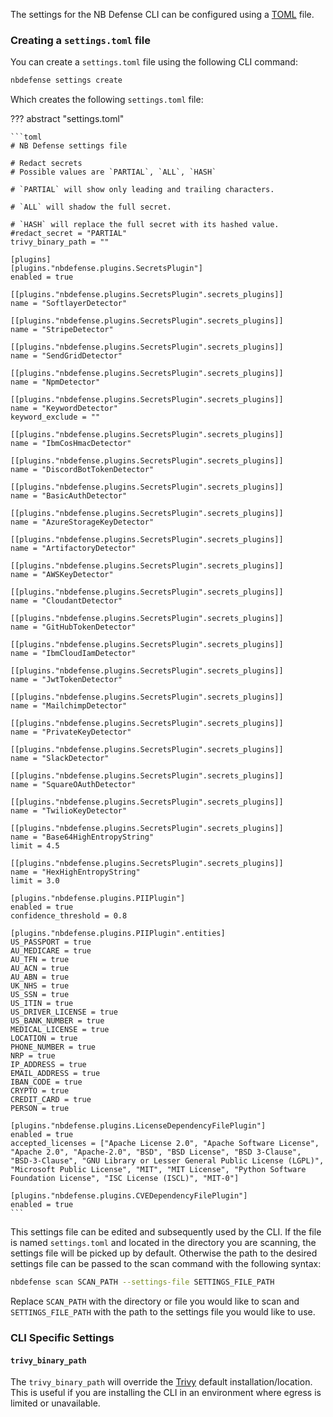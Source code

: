 The settings for the NB Defense CLI can be configured using a [TOML](https://toml.io/en/) file.

### Creating a `settings.toml` file

You can create a `settings.toml` file using the following CLI command:

```bash
nbdefense settings create
```

Which creates the following `settings.toml` file:

??? abstract "settings.toml"

    ```toml
    # NB Defense settings file

    # Redact secrets
    # Possible values are `PARTIAL`, `ALL`, `HASH`

    # `PARTIAL` will show only leading and trailing characters.

    # `ALL` will shadow the full secret.

    # `HASH` will replace the full secret with its hashed value.
    #redact_secret = "PARTIAL"
    trivy_binary_path = ""

    [plugins]
    [plugins."nbdefense.plugins.SecretsPlugin"]
    enabled = true

    [[plugins."nbdefense.plugins.SecretsPlugin".secrets_plugins]]
    name = "SoftlayerDetector"

    [[plugins."nbdefense.plugins.SecretsPlugin".secrets_plugins]]
    name = "StripeDetector"

    [[plugins."nbdefense.plugins.SecretsPlugin".secrets_plugins]]
    name = "SendGridDetector"

    [[plugins."nbdefense.plugins.SecretsPlugin".secrets_plugins]]
    name = "NpmDetector"

    [[plugins."nbdefense.plugins.SecretsPlugin".secrets_plugins]]
    name = "KeywordDetector"
    keyword_exclude = ""

    [[plugins."nbdefense.plugins.SecretsPlugin".secrets_plugins]]
    name = "IbmCosHmacDetector"

    [[plugins."nbdefense.plugins.SecretsPlugin".secrets_plugins]]
    name = "DiscordBotTokenDetector"

    [[plugins."nbdefense.plugins.SecretsPlugin".secrets_plugins]]
    name = "BasicAuthDetector"

    [[plugins."nbdefense.plugins.SecretsPlugin".secrets_plugins]]
    name = "AzureStorageKeyDetector"

    [[plugins."nbdefense.plugins.SecretsPlugin".secrets_plugins]]
    name = "ArtifactoryDetector"

    [[plugins."nbdefense.plugins.SecretsPlugin".secrets_plugins]]
    name = "AWSKeyDetector"

    [[plugins."nbdefense.plugins.SecretsPlugin".secrets_plugins]]
    name = "CloudantDetector"

    [[plugins."nbdefense.plugins.SecretsPlugin".secrets_plugins]]
    name = "GitHubTokenDetector"

    [[plugins."nbdefense.plugins.SecretsPlugin".secrets_plugins]]
    name = "IbmCloudIamDetector"

    [[plugins."nbdefense.plugins.SecretsPlugin".secrets_plugins]]
    name = "JwtTokenDetector"

    [[plugins."nbdefense.plugins.SecretsPlugin".secrets_plugins]]
    name = "MailchimpDetector"

    [[plugins."nbdefense.plugins.SecretsPlugin".secrets_plugins]]
    name = "PrivateKeyDetector"

    [[plugins."nbdefense.plugins.SecretsPlugin".secrets_plugins]]
    name = "SlackDetector"

    [[plugins."nbdefense.plugins.SecretsPlugin".secrets_plugins]]
    name = "SquareOAuthDetector"

    [[plugins."nbdefense.plugins.SecretsPlugin".secrets_plugins]]
    name = "TwilioKeyDetector"

    [[plugins."nbdefense.plugins.SecretsPlugin".secrets_plugins]]
    name = "Base64HighEntropyString"
    limit = 4.5

    [[plugins."nbdefense.plugins.SecretsPlugin".secrets_plugins]]
    name = "HexHighEntropyString"
    limit = 3.0

    [plugins."nbdefense.plugins.PIIPlugin"]
    enabled = true
    confidence_threshold = 0.8

    [plugins."nbdefense.plugins.PIIPlugin".entities]
    US_PASSPORT = true
    AU_MEDICARE = true
    AU_TFN = true
    AU_ACN = true
    AU_ABN = true
    UK_NHS = true
    US_SSN = true
    US_ITIN = true
    US_DRIVER_LICENSE = true
    US_BANK_NUMBER = true
    MEDICAL_LICENSE = true
    LOCATION = true
    PHONE_NUMBER = true
    NRP = true
    IP_ADDRESS = true
    EMAIL_ADDRESS = true
    IBAN_CODE = true
    CRYPTO = true
    CREDIT_CARD = true
    PERSON = true

    [plugins."nbdefense.plugins.LicenseDependencyFilePlugin"]
    enabled = true
    accepted_licenses = ["Apache License 2.0", "Apache Software License", "Apache 2.0", "Apache-2.0", "BSD", "BSD License", "BSD 3-Clause", "BSD-3-Clause", "GNU Library or Lesser General Public License (LGPL)", "Microsoft Public License", "MIT", "MIT License", "Python Software Foundation License", "ISC License (ISCL)", "MIT-0"]

    [plugins."nbdefense.plugins.CVEDependencyFilePlugin"]
    enabled = true
    ```

This settings file can be edited and subsequently used by the CLI. If the file is named `settings.toml` and located in the directory you are scanning, the settings file will be picked up by default. Otherwise the path to the desired settings file can be passed to the scan command with the following syntax:

```bash
nbdefense scan SCAN_PATH --settings-file SETTINGS_FILE_PATH
```

Replace `SCAN_PATH` with the directory or file you would like to scan and `SETTINGS_FILE_PATH` with the path to the settings file you would like to use.

### CLI Specific Settings

#### `trivy_binary_path`

The `trivy_binary_path` will override the [Trivy](https://aquasecurity.github.io/trivy/v0.38/) default installation/location. This is useful if you are installing the CLI in an environment where egress is limited or unavailable.
